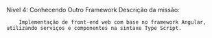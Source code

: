 Nível 4: Conhecendo Outro Framework
Descrição da missão:

        Implementação de front-end web com base no framework Angular, utilizando serviços e componentes na sintaxe Type Script.